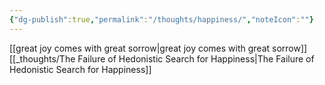 ```yaml
---
{"dg-publish":true,"permalink":"/thoughts/happiness/","noteIcon":""}
---
```


[[great joy comes with great sorrow\|great joy comes with great sorrow]]
[[_thoughts/The Failure of Hedonistic Search for Happiness\|The Failure of Hedonistic Search for Happiness]]